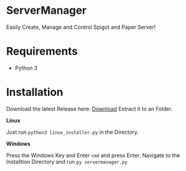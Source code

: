 # ServerManager
Easily Create, Manage and Control Spigot and Paper Server! 

# Requirements

 - Python 3

# Installation
Download the latest Release here: [Download](https://github.com/LeNinjaHD/ServerManager/releases)
Extract it to an Folder.

**Linux**

Just run `python3 linux_installer.py` in the Directory.

**Windows**

Press the Windows Key and Enter `cmd` and press Enter. 
Navigate to the Installtion Directory and run `py servermanager.py`
